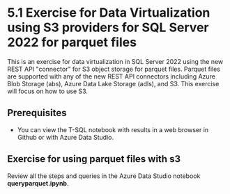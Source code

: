 # 5.1 Exercise for Data Virtualization using S3 providers for SQL Server 2022 for parquet files

This is an exercise for data virtualization in SQL Server 2022 using the new REST API "connector" for S3 object storage for parquet files. Parquet files are supported with any of the new REST API connectors including Azure Blob Storage (abs), Azure Data Lake Storage (adls), and S3. This exercise will focus on how to use S3.

## Prerequisites

- You can view the T-SQL notebook with results in a web browser in Github or with Azure Data Studio.

## Exercise for using parquet files with s3

Review all the steps and queries in the Azure Data Studio notebook **queryparquet.ipynb**.
